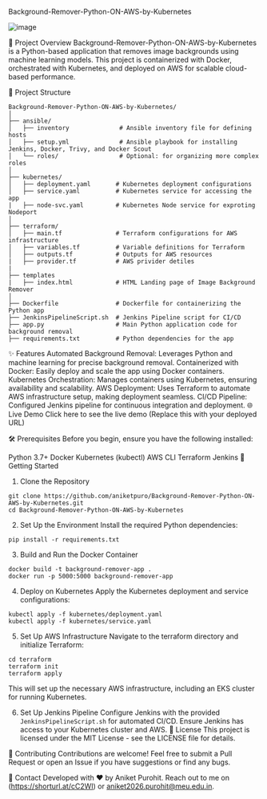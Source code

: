 Background-Remover-Python-ON-AWS-by-Kubernetes

![image](https://github.com/user-attachments/assets/24105cd8-295e-454f-a04a-f72a88fd0713)

🚀 Project Overview
Background-Remover-Python-ON-AWS-by-Kubernetes is a Python-based application that removes image backgrounds using machine learning models. This project is containerized with Docker, orchestrated with Kubernetes, and deployed on AWS for scalable cloud-based performance.

📂 Project Structure
```
Background-Remover-Python-ON-AWS-by-Kubernetes/
│
├── ansible/
│   ├── inventory              # Ansible inventory file for defining hosts
│   ├── setup.yml              # Ansible playbook for installing Jenkins, Docker, Trivy, and Docker Scout
│   └── roles/                 # Optional: for organizing more complex roles
│
├── kubernetes/
│   ├── deployment.yaml       # Kubernetes deployment configurations
│   ├── service.yaml          # Kubernetes service for accessing the app
|   ├── node-svc.yaml         # Kubernetes Node service for exproting Nodeport
│
├── terraform/
│   ├── main.tf               # Terraform configurations for AWS infrastructure
│   ├── variables.tf          # Variable definitions for Terraform
│   ├── outputs.tf            # Outputs for AWS resources
|   ├── provider.tf           # AWS privider detiles
|
├── templates
|   ├── index.html            # HTML Landing page of Image Background Remover
│
├── Dockerfile                # Dockerfile for containerizing the Python app
├── JenkinsPipelineScript.sh  # Jenkins Pipeline script for CI/CD
├── app.py                    # Main Python application code for background removal
├── requirements.txt          # Python dependencies for the app

```
✨ Features
Automated Background Removal: Leverages Python and machine learning for precise background removal.
Containerized with Docker: Easily deploy and scale the app using Docker containers.
Kubernetes Orchestration: Manages containers using Kubernetes, ensuring availability and scalability.
AWS Deployment: Uses Terraform to automate AWS infrastructure setup, making deployment seamless.
CI/CD Pipeline: Configured Jenkins pipeline for continuous integration and deployment.
🌐 Live Demo
Click here to see the live demo (Replace this with your deployed URL)

🛠️ Prerequisites
Before you begin, ensure you have the following installed:

Python 3.7+
Docker
Kubernetes (kubectl)
AWS CLI
Terraform
Jenkins
🚀 Getting Started
1. Clone the Repository
```
git clone https://github.com/aniketpuro/Background-Remover-Python-ON-AWS-by-Kubernetes.git
cd Background-Remover-Python-ON-AWS-by-Kubernetes
```
2. Set Up the Environment
Install the required Python dependencies:

```
pip install -r requirements.txt
```
3. Build and Run the Docker Container
```
docker build -t background-remover-app .
docker run -p 5000:5000 background-remover-app
```
4. Deploy on Kubernetes
Apply the Kubernetes deployment and service configurations:

```
kubectl apply -f kubernetes/deployment.yaml
kubectl apply -f kubernetes/service.yaml
```
5. Set Up AWS Infrastructure
Navigate to the terraform directory and initialize Terraform:

```
cd terraform
terraform init
terraform apply
```
This will set up the necessary AWS infrastructure, including an EKS cluster for running Kubernetes.

6. Set Up Jenkins Pipeline
Configure Jenkins with the provided ``` JenkinsPipelineScript.sh``` for automated CI/CD.
Ensure Jenkins has access to your Kubernetes cluster and AWS.
📜 License
This project is licensed under the MIT License - see the LICENSE file for details.

🤝 Contributing
Contributions are welcome! Feel free to submit a Pull Request or open an Issue if you have suggestions or find any bugs.

📧 Contact
Developed with ❤️ by Aniket Purohit.
Reach out to me on (https://shorturl.at/cC2WI) or aniket2026.purohit@meu.edu.in.
